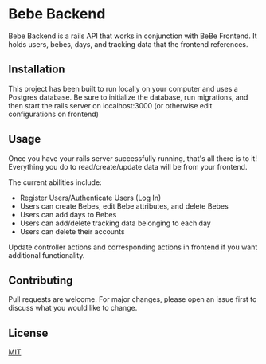 # Bebe Backend

Bebe Backend is a rails API that works in conjunction with BeBe Frontend. It holds users, bebes, days, and tracking data that the frontend references.

## Installation

This project has been built to run locally on your computer and uses a Postgres database. Be sure to initialize the database, run migrations, and then start the rails server on localhost:3000 (or otherwise edit configurations on frontend)

## Usage
Once you have your rails server successfully running, that's all there is to it! Everything you do to read/create/update data will be from your frontend.

The current abilities include:
- Register Users/Authenticate Users (Log In)
- Users can create Bebes, edit Bebe attributes, and delete Bebes
- Users can add days to Bebes
- Users can add/delete tracking data belonging to each day
- Users can delete their accounts

Update controller actions and corresponding actions in frontend if you want additional functionality.

## Contributing
Pull requests are welcome. For major changes, please open an issue first to discuss what you would like to change.

## License
[MIT](https://choosealicense.com/licenses/mit/)
